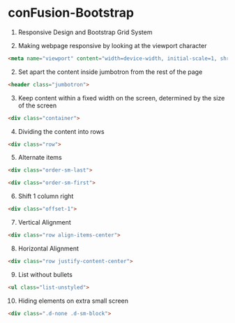 # conFusion-Bootstrap

1. Responsive Design and Bootstrap Grid System

1. Making webpage responsive by looking at the viewport character
```html
<meta name="viewport" content="width=device-width, initial-scale=1, shrink-to-fit=no">
```

2. Set apart the content inside jumbotron from the rest of the page
```html
<header class="jumbotron">
```

3. Keep content within a fixed width on the screen, determined by the size of the screen
```html
<div class="container">
```
4. Dividing the content into rows
```html
<div class="row">
```
5. Alternate items
```html
<div class="order-sm-last">
```
```html
<div class="order-sm-first">
```
6. Shift 1 column right
```html
<div class="offset-1">
```
7. Vertical Alignment
```html
<div class="row align-items-center">
```
8. Horizontal Alignment
```html
<div class="row justify-content-center">    
```
9. List without bullets
```html
<ul class="list-unstyled">
```
10. Hiding elements on extra small screen
```html
<div class=".d-none .d-sm-block">
```
